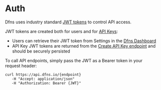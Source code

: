# Auth

Dfns uses industry standard [JWT tokens](https://www.rfc-editor.org/rfc/rfc7519) to control API access.

JWT tokens are created both for users and for [API Keys](../api-docs/api-keys/):

* Users can retrieve their JWT token from Settings in the [Dfns Dashboard](https://dashboard.dfns.io)
* API Key JWT tokens are returned from the [Create API Key endpoint](../api-docs/api-keys/CreateApiKey.md) and should be securely persisted

To call API endpoints, simply pass the JWT as a Bearer token in your request header:

```shell
curl https://api.dfns.io/{endpoint}
   -H "Accept: application/json"
   -H "Authorization: Bearer {JWT}"
```
